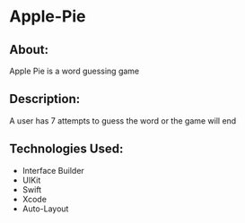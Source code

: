 # Apple-Pie

## About:
Apple Pie is a word guessing game

## Description:
A user has 7 attempts to guess the word or the game will end

## Technologies Used:
* Interface Builder
* UIKit
* Swift
* Xcode
* Auto-Layout

